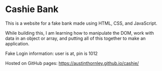 # Cashie Bank

This is a website for a fake bank made using HTML, CSS, and JavaScript.

While building this, I am learning how to manipulate the DOM, work with data in an object or array, and putting all of this together to make an application.

Fake Login information: user is at, pin is 1012

Hosted on GitHub pages: https://austinthornley.github.io/cashie/
